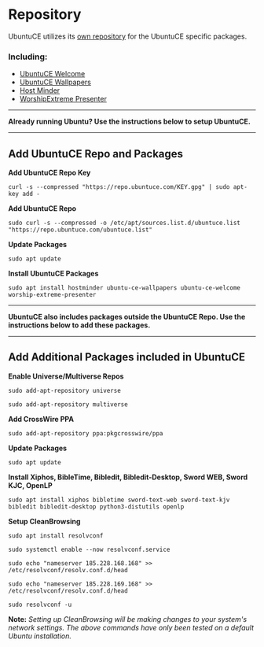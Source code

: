 # Repository

UbuntuCE utilizes its [own repository](https://github.com/jeremehancock/repo.ubuntuce.com) for the UbuntuCE specific packages.

### Including:
- [UbuntuCE Welcome](https://github.com/jeremehancock/ubuntu-ce-welcome#readme)
- [UbuntuCE Wallpapers](https://github.com/jeremehancock/ubuntu-ce-wallpapers#readme)
- [Host Minder](https://github.com/jeremehancock/hostminder#readme)
- [WorshipExtreme Presenter](https://github.com/jeremehancock/worship-extreme-presenter#readme)

--- 

**Already running Ubuntu? Use the instructions below to setup UbuntuCE.**

---

## Add UbuntuCE Repo and Packages

**Add UbuntuCE Repo Key**

`curl -s --compressed "https://repo.ubuntuce.com/KEY.gpg" | sudo apt-key add -`

**Add UbuntuCE Repo**

`sudo curl -s --compressed -o /etc/apt/sources.list.d/ubuntuce.list "https://repo.ubuntuce.com/ubuntuce.list"`

**Update Packages**

`sudo apt update`

**Install UbuntuCE Packages**

`sudo apt install hostminder ubuntu-ce-wallpapers ubuntu-ce-welcome worship-extreme-presenter`

---

**UbuntuCE also includes packages outside the UbuntuCE Repo. Use the instructions below to add these packages.**

---

## Add Additional Packages included in UbuntuCE

**Enable Universe/Multiverse Repos**

`sudo add-apt-repository universe`

`sudo add-apt-repository multiverse`

**Add CrossWire PPA**

`sudo add-apt-repository ppa:pkgcrosswire/ppa`

**Update Packages**

`sudo apt update`

**Install Xiphos, BibleTime, Bibledit, Bibledit-Desktop, Sword WEB, Sword KJC, OpenLP**

`sudo apt install xiphos bibletime sword-text-web sword-text-kjv bibledit bibledit-desktop python3-distutils openlp`

**Setup CleanBrowsing**

`sudo apt install resolvconf`

`sudo systemctl enable --now resolvconf.service`

`sudo echo "nameserver 185.228.168.168" >> /etc/resolvconf/resolv.conf.d/head`

`sudo echo "nameserver 185.228.169.168" >> /etc/resolvconf/resolv.conf.d/head`

`sudo resolvconf -u`

**Note:** *Setting up CleanBrowsing will be making changes to your system's network settings. The above commands have only been tested on a default Ubuntu installation.* 

